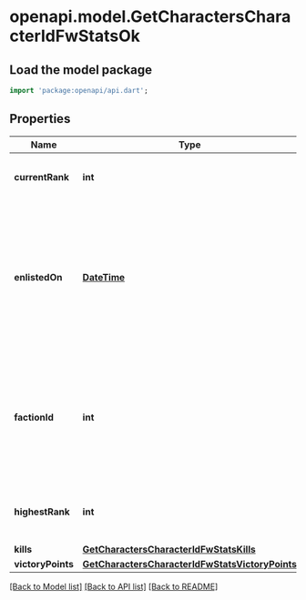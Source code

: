 # openapi.model.GetCharactersCharacterIdFwStatsOk

## Load the model package
```dart
import 'package:openapi/api.dart';
```

## Properties
Name | Type | Description | Notes
------------ | ------------- | ------------- | -------------
**currentRank** | **int** | The given character's current faction rank | [optional] 
**enlistedOn** | [**DateTime**](DateTime.md) | The enlistment date of the given character into faction warfare. Will not be included if character is not enlisted in faction warfare | [optional] 
**factionId** | **int** | The faction the given character is enlisted to fight for. Will not be included if character is not enlisted in faction warfare | [optional] 
**highestRank** | **int** | The given character's highest faction rank achieved | [optional] 
**kills** | [**GetCharactersCharacterIdFwStatsKills**](GetCharactersCharacterIdFwStatsKills.md) |  | 
**victoryPoints** | [**GetCharactersCharacterIdFwStatsVictoryPoints**](GetCharactersCharacterIdFwStatsVictoryPoints.md) |  | 

[[Back to Model list]](../README.md#documentation-for-models) [[Back to API list]](../README.md#documentation-for-api-endpoints) [[Back to README]](../README.md)


